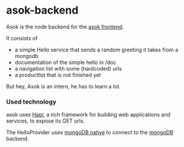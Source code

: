 # asok-backend

Asok is the node backend for the [asok frontend](https://github.com/TuvokVersatileKolinahr/asok-frontend).

It consists of

* a simple Hello service that sends a random greeting it takes from a mongodb
* documentation of the simple hello in /doc
* a navigation list with some (hardcoded) urls
* a productlist that is not finished yet

But hey, Asok is an intern, he has to learn a lot.

### Used technology
asok uses [Hapi](http://spumko.github.io), a rich framework for building web applications and services, to expose its GET urls.

The HelloProvider uses [mongoDB native](https://github.com/mongodb/node-mongodb-native/) to connect to the [mongoDB](http://www.mongodb.org) backend.
